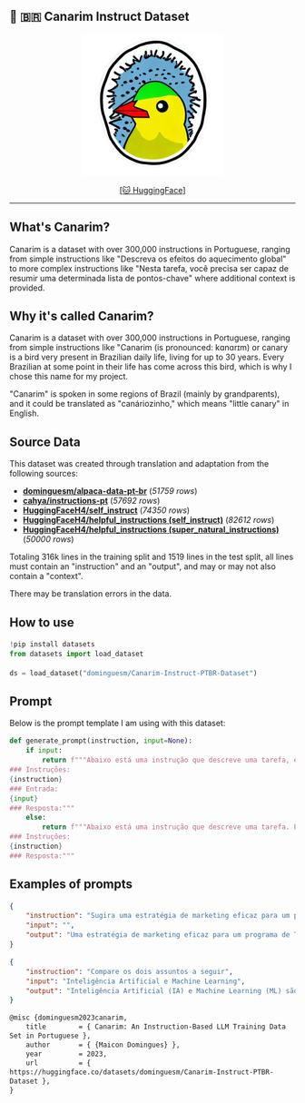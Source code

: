 ## 🐥 🇧🇷 Canarim Instruct Dataset

<p align="center">
  <img width="250" alt="Camarim Logo" src="https://raw.githubusercontent.com/DominguesM/Canarim-Instruct-PTBR/main/assets/canarim.png">
</p>

<p align="center">
  <a href="https://huggingface.co/datasets/dominguesm/Canarim-Instruct-PTBR-Dataset">[🐱 HuggingFace]</a>
</p>

<hr>

## What's Canarim?

Canarim is a dataset with over 300,000 instructions in Portuguese, ranging from simple instructions like "Descreva os efeitos do aquecimento global" to more complex instructions like "Nesta tarefa, você precisa ser capaz de resumir uma determinada lista de pontos-chave" where additional context is provided.

## Why it's called Canarim?

Canarim is a dataset with over 300,000 instructions in Portuguese, ranging from simple instructions like "Canarim (is pronounced: kɑnɑrɪm) or canary is a bird very present in Brazilian daily life, living for up to 30 years. Every Brazilian at some point in their life has come across this bird, which is why I chose this name for my project.

"Canarim" is spoken in some regions of Brazil (mainly by grandparents), and it could be translated as "canáriozinho," which means "little canary" in English.

## Source Data

This dataset was created through translation and adaptation from the following sources:

* [**dominguesm/alpaca-data-pt-br**](https://huggingface.co/datasets/dominguesm/alpaca-data-pt-br) (*51759 rows*)
* [**cahya/instructions-pt**](https://huggingface.co/datasets/cahya/instructions-pt) (*57692 rows*)
* [**HuggingFaceH4/self_instruct**](https://huggingface.co/datasets/HuggingFaceH4/self_instruct) (*74350 rows*)
* [**HuggingFaceH4/helpful_instructions (self_instruct)**](https://huggingface.co/datasets/HuggingFaceH4/helpful_instructions/viewer/self_instruct/train) (*82612 rows*)
* [**HuggingFaceH4/helpful_instructions (super_natural_instructions)**](https://huggingface.co/datasets/HuggingFaceH4/helpful_instructions/viewer/super_natural_instructions/train) (*50000 rows*)

Totaling 316k lines in the training split and 1519 lines in the test split, all lines must contain an "instruction" and an "output", and may or may not also contain a "context".

There may be translation errors in the data.

## How to use

```python
!pip install datasets
from datasets import load_dataset

ds = load_dataset("dominguesm/Canarim-Instruct-PTBR-Dataset")
```

## Prompt

Below is the prompt template I am using with this dataset:

```python
def generate_prompt(instruction, input=None):
    if input:
        return f"""Abaixo está uma instrução que descreve uma tarefa, emparelhada com uma entrada que fornece mais contexto. Escreva uma resposta que conclua adequadamente a solicitação.
### Instruções:
{instruction}
### Entrada:
{input}
### Resposta:"""
    else:
        return f"""Abaixo está uma instrução que descreve uma tarefa. Escreva uma resposta que conclua adequadamente a solicitação.
### Instruções:
{instruction}
### Resposta:"""
```

## Examples of prompts

```json
{
    "instruction": "Sugira uma estratégia de marketing eficaz para um programa de TV.",
    "input": "",
    "output": "Uma estratégia de marketing eficaz para um programa de TV é criar um trailer de teaser a ser lançado antes da estréia do programa na televisão e outras plataformas digitais. O trailer de teaser deve ser curto, dinâmico e atraente, a fim de desencadear a curiosidade e o interesse nos espectadores. Ele também deve conter uma linha de tags convincente ou "gancho" que resume a premissa do programa. Além disso, criar uma hashtag associada ao programa de conteúdo da TV e pedir aos espectadores que se juntem à conversa nas mídias sociais."
}
```

```json
{
    "instruction": "Compare os dois assuntos a seguir",
    "input": "Inteligência Artificial e Machine Learning",
    "output": "Inteligência Artificial (IA) e Machine Learning (ML) são campos da ciência da computação que envolvem o desenvolvimento de máquinas inteligentes que podem aprender com dados e executar tarefas de forma autônoma. A IA se concentra no comportamento semelhante ao humano e envolve o desenvolvimento de algoritmos e estruturas de dados que permitem que as máquinas aprendam através do reconhecimento de padrões e do raciocínio lógico. A ML, por outro lado, é um subconjunto de IA que se concentra em ensinar computadores a otimizar tarefas com um certo grau de precisão."
}
```


```
@misc {dominguesm2023canarim,
    title        = { Canarim: An Instruction-Based LLM Training Data Set in Portuguese },
    author       = { {Maicon Domingues} },
    year         = 2023,
    url          = { https://huggingface.co/datasets/dominguesm/Canarim-Instruct-PTBR-Dataset },
}
```